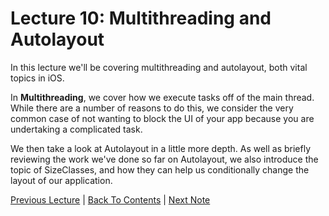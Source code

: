 # Lecture 10: Multithreading and Autolayout

In this lecture we'll be covering multithreading and autolayout, both vital topics in iOS.

In **Multithreading**, we cover how we execute tasks off of the main thread. While there are a number of reasons to do this, we consider the very common case of not wanting to block the UI of your app because you are undertaking a complicated task.

We then take a look at Autolayout in a little more depth. As well as briefly reviewing the work we've done so far on Autolayout, we also introduce the topic of SizeClasses, and how they can help us conditionally change the layout of our application.

[Previous Lecture](../Lecture%209%20-%20View%20Controller%20Lifecycle%20and%20Scroll%20Views/Part%202%20-%20UIScrollView.md) | [Back To Contents](https://github.com/Firanus/stanford-iOS-lecture-notes) |  [Next Note](../Lecture%2010%20-%20Multithreading%20and%20Autolayout/Part%201%20-%20Multithreading.md)